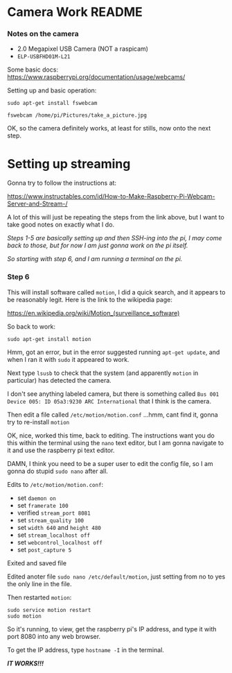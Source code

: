 # Camera Work README

### Notes on the camera

 - 2.0 Megapixel USB Camera (NOT a raspicam)
 - `ELP-USBFHD01M-L21`

Some basic docs: https://www.raspberrypi.org/documentation/usage/webcams/

Setting up and basic operation:

```
sudo apt-get install fswebcam
```

```
fswebcam /home/pi/Pictures/take_a_picture.jpg
```

OK, so the camera definitely works, at least for stills, now onto the next step.

# Setting up streaming

Gonna try to follow the instructions at:

 https://www.instructables.com/id/How-to-Make-Raspberry-Pi-Webcam-Server-and-Stream-/

A lot of this will just be repeating the steps from the link above, but I want to take good notes on exactly what I do.

*Steps 1-5 are basically setting up and then SSH-ing into the pi, I may come back to those, but for now I am just gonna work on the pi itself.*

*So starting with step 6, and I am running a terminal on the pi.*

### Step 6

This will install software called `motion`, I did a quick search, and it appears to be reasonably legit.  Here is the link to the wikipedia page:

https://en.wikipedia.org/wiki/Motion_(surveillance_software)

So back to work:

```
sudo apt-get install motion
```

Hmm, got an error, but in the error suggested running `apt-get update`, and when I ran it with `sudo` it appeared to work.

Next type `lsusb` to check that the system (and apparently `motion` in particular) has detected the camera.

I don't see anything labeled camera, but there is something called `Bus 001 Device 005: ID 05a3:9230 ARC International` that I think is the camera.

Then edit a file called `/etc/motion/motion.conf` ...hmm, cant find it, gonna try to re-install `motion`

OK, nice, worked this time, back to editing. The instructions want you do this within the terminal using the `nano` text editor, but I am gonna navigate to it and use the raspberry pi text editor.

DAMN, I think you need to be a super user to edit the config file, so I am gonna do stupid `sudo nano` after all.

Edits to `/etc/motion/motion.conf`:
 - set `daemon on`
 - set `framerate 100`
 - verified `stream_port 8081`
 - set `stream_quality 100`
 - set `width 640` and `height 480`
 - set `stream_localhost off`
 - set `webcontrol_localhost off`
 - set `post_capture 5`

Exited and saved file

Edited anoter file `sudo nano /etc/default/motion`, just setting from no to yes the only line in the file.

Then restarted `motion`:

```
sudo service motion restart
sudo motion
```

So it's running, to view, get the raspberry pi's IP address, and type it with port 8080 into any web browser.

To get the IP address, type `hostname -I` in the terminal.

***IT WORKS!!!***





